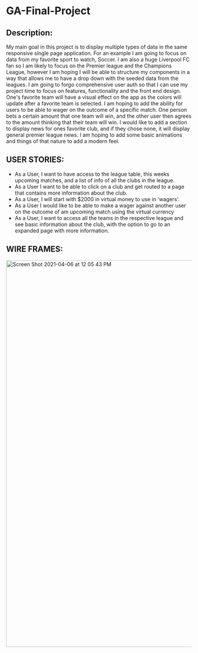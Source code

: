 # GA-Final-Project

## Description:
My main goal in this project is to display multiple types of data in the same responsive single page application. For an example I am going to focus on data from my favorite sport to watch, Soccer. I am also a huge Liverpool FC fan so I am likely to focus on the Premier league and the Champions League, however I am hoping I will be able to structure my components in a way that allows me to have a drop down with the seeded data from the leagues. I am going to forgo comprehensive user auth so that I can use my project time to focus on features, functionality  and the front end design. One's favorite team will have a visual effect on the app as the colors will update after a favorite team is selected. I am hoping to add the ability for users to be able to wager on the outcome of a specific match. One person bets a certain amount that one team will win, and the other user then agrees to the amount thinking that their team will win. I would like to add a section to display news for ones favorite club, and if they chose none, it will display general premier league news. I am hoping to add some basic animations and things of that nature to add a modern feel. 

## USER STORIES:

- As a User, I want to have access to the league table, this weeks upcoming matches, and a list of info of all the clubs in the league.
- As a User I want to be able to click on a club and get routed to a page that contains more information about the club.
- As a User, I will start with $2000 in virtual money to use in 'wagers'.
- As a User I would like to be able to make a wager against another user on the outcome of am upcoming match using the virtual currency
- As a User, I want to access all the teams in the respective league and see basic information about the club, with the option to go to an expanded page with more information. 

## WIRE FRAMES:

<img width="1046" alt="Screen Shot 2021-04-06 at 12 05 43 PM" src="https://user-images.githubusercontent.com/47332415/113789169-e05bc380-96fb-11eb-9246-e396cc1dc5ab.png">

